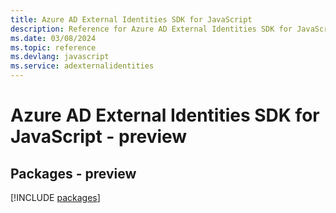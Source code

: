 ```yaml
---
title: Azure AD External Identities SDK for JavaScript
description: Reference for Azure AD External Identities SDK for JavaScript
ms.date: 03/08/2024
ms.topic: reference
ms.devlang: javascript
ms.service: adexternalidentities
---
```

# Azure AD External Identities SDK for JavaScript - preview
## Packages - preview
[!INCLUDE [packages](ad-external-identities-index.md)]